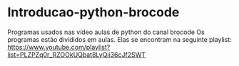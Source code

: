 # Introducao-python-brocode
 Programas usados nas vídeo aulas de python do canal brocode
 Os programas estão divididos em aulas. Elas se encontram na seguinte playlist:
 https://www.youtube.com/playlist?list=PLZPZq0r_RZOOkUQbat8LyQii36cJf2SWT
